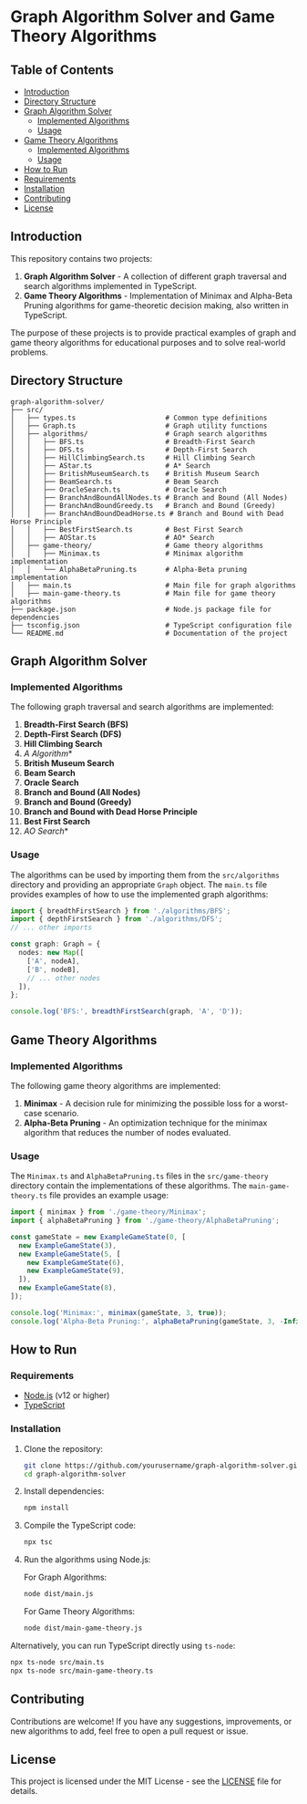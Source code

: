 # Graph Algorithm Solver and Game Theory Algorithms

## Table of Contents
- [Introduction](#introduction)
- [Directory Structure](#directory-structure)
- [Graph Algorithm Solver](#graph-algorithm-solver)
  - [Implemented Algorithms](#implemented-algorithms)
  - [Usage](#usage)
- [Game Theory Algorithms](#game-theory-algorithms)
  - [Implemented Algorithms](#implemented-algorithms-1)
  - [Usage](#usage-1)
- [How to Run](#how-to-run)
- [Requirements](#requirements)
- [Installation](#installation)
- [Contributing](#contributing)
- [License](#license)

## Introduction

This repository contains two projects:

1. **Graph Algorithm Solver** - A collection of different graph traversal and search algorithms implemented in TypeScript.
2. **Game Theory Algorithms** - Implementation of Minimax and Alpha-Beta Pruning algorithms for game-theoretic decision making, also written in TypeScript.

The purpose of these projects is to provide practical examples of graph and game theory algorithms for educational purposes and to solve real-world problems.

## Directory Structure

```
graph-algorithm-solver/
├── src/
│   ├── types.ts                      # Common type definitions
│   ├── Graph.ts                      # Graph utility functions
│   ├── algorithms/                   # Graph search algorithms
│   │   ├── BFS.ts                    # Breadth-First Search
│   │   ├── DFS.ts                    # Depth-First Search
│   │   ├── HillClimbingSearch.ts     # Hill Climbing Search
│   │   ├── AStar.ts                  # A* Search
│   │   ├── BritishMuseumSearch.ts    # British Museum Search
│   │   ├── BeamSearch.ts             # Beam Search
│   │   ├── OracleSearch.ts           # Oracle Search
│   │   ├── BranchAndBoundAllNodes.ts # Branch and Bound (All Nodes)
│   │   ├── BranchAndBoundGreedy.ts   # Branch and Bound (Greedy)
│   │   ├── BranchAndBoundDeadHorse.ts # Branch and Bound with Dead Horse Principle
│   │   ├── BestFirstSearch.ts        # Best First Search
│   │   ├── AOStar.ts                 # AO* Search
│   ├── game-theory/                  # Game theory algorithms
│   │   ├── Minimax.ts                # Minimax algorithm implementation
│   │   └── AlphaBetaPruning.ts       # Alpha-Beta pruning implementation
│   ├── main.ts                       # Main file for graph algorithms
│   ├── main-game-theory.ts           # Main file for game theory algorithms
├── package.json                      # Node.js package file for dependencies
├── tsconfig.json                     # TypeScript configuration file
└── README.md                         # Documentation of the project
```

## Graph Algorithm Solver

### Implemented Algorithms

The following graph traversal and search algorithms are implemented:

1. **Breadth-First Search (BFS)**
2. **Depth-First Search (DFS)**
3. **Hill Climbing Search**
4. **A* Algorithm**
5. **British Museum Search**
6. **Beam Search**
7. **Oracle Search**
8. **Branch and Bound (All Nodes)**
9. **Branch and Bound (Greedy)**
10. **Branch and Bound with Dead Horse Principle**
11. **Best First Search**
12. **AO* Search**

### Usage

The algorithms can be used by importing them from the `src/algorithms` directory and providing an appropriate `Graph` object. The `main.ts` file provides examples of how to use the implemented graph algorithms:

```typescript
import { breadthFirstSearch } from './algorithms/BFS';
import { depthFirstSearch } from './algorithms/DFS';
// ... other imports

const graph: Graph = {
  nodes: new Map([
    ['A', nodeA],
    ['B', nodeB],
    // ... other nodes
  ]),
};

console.log('BFS:', breadthFirstSearch(graph, 'A', 'D'));
```

## Game Theory Algorithms

### Implemented Algorithms

The following game theory algorithms are implemented:

1. **Minimax** - A decision rule for minimizing the possible loss for a worst-case scenario.
2. **Alpha-Beta Pruning** - An optimization technique for the minimax algorithm that reduces the number of nodes evaluated.

### Usage

The `Minimax.ts` and `AlphaBetaPruning.ts` files in the `src/game-theory` directory contain the implementations of these algorithms. The `main-game-theory.ts` file provides an example usage:

```typescript
import { minimax } from './game-theory/Minimax';
import { alphaBetaPruning } from './game-theory/AlphaBetaPruning';

const gameState = new ExampleGameState(0, [
  new ExampleGameState(3),
  new ExampleGameState(5, [
    new ExampleGameState(6),
    new ExampleGameState(9),
  ]),
  new ExampleGameState(8),
]);

console.log('Minimax:', minimax(gameState, 3, true));
console.log('Alpha-Beta Pruning:', alphaBetaPruning(gameState, 3, -Infinity, Infinity, true));
```

## How to Run

### Requirements

- [Node.js](https://nodejs.org/) (v12 or higher)
- [TypeScript](https://www.typescriptlang.org/)

### Installation

1. Clone the repository:

   ```sh
   git clone https://github.com/yourusername/graph-algorithm-solver.git
   cd graph-algorithm-solver
   ```

2. Install dependencies:

   ```sh
   npm install
   ```

3. Compile the TypeScript code:

   ```sh
   npx tsc
   ```

4. Run the algorithms using Node.js:

   For Graph Algorithms:
   ```sh
   node dist/main.js
   ```

   For Game Theory Algorithms:
   ```sh
   node dist/main-game-theory.js
   ```

Alternatively, you can run TypeScript directly using `ts-node`:

```sh
npx ts-node src/main.ts
npx ts-node src/main-game-theory.ts
```

## Contributing

Contributions are welcome! If you have any suggestions, improvements, or new algorithms to add, feel free to open a pull request or issue.

## License

This project is licensed under the MIT License - see the [LICENSE](LICENSE) file for details.

